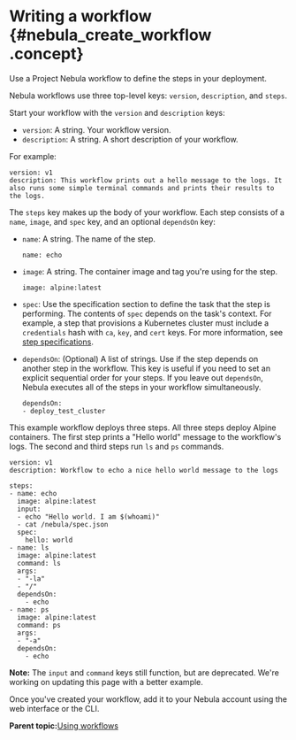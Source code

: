 # Writing a workflow {#nebula_create_workflow .concept}

Use a Project Nebula workflow to define the steps in your deployment.

Nebula workflows use three top-level keys: `version`, `description`, and `steps`.

Start your workflow with the `version` and `description` keys:

-   `version`: A string. Your workflow version.
-   `description`: A string. A short description of your workflow.

For example:

```
version: v1
description: This workflow prints out a hello message to the logs. It also runs some simple terminal commands and prints their results to the logs.
```

The `steps` key makes up the body of your workflow. Each step consists of a `name`, `image`, and `spec` key, and an optional `dependsOn` key:

-   `name`: A string. The name of the step.

    ```
    name: echo
    ```

-   `image`: A string. The container image and tag you're using for the step.

    ```
    image: alpine:latest
    ```

-   `spec`: Use the specification section to define the task that the step is performing. The contents of `spec` depends on the task's context. For example, a step that provisions a Kubernetes cluster must include a `credentials` hash with `ca`, `key`, and `cert` keys. For more information, see [step specifications](nebula_step_specifications.md).
-   `dependsOn`: \(Optional\) A list of strings. Use if the step depends on another step in the workflow. This key is useful if you need to set an explicit sequential order for your steps. If you leave out `dependsOn`, Nebula executes all of the steps in your workflow simultaneously.

    ```
    dependsOn:
    - deploy_test_cluster
    ```


This example workflow deploys three steps. All three steps deploy Alpine containers. The first step prints a "Hello world" message to the workflow's logs. The second and third steps run `ls` and `ps` commands.

```
version: v1
description: Workflow to echo a nice hello world message to the logs

steps:
- name: echo
  image: alpine:latest
  input:
  - echo "Hello world. I am $(whoami)"
  - cat /nebula/spec.json
  spec:
    hello: world
- name: ls
  image: alpine:latest
  command: ls
  args:
  - "-la"
  - "/"
  dependsOn:
    - echo
- name: ps
  image: alpine:latest
  command: ps
  args:
  - "-a"
  dependsOn:
    - echo
```

**Note:** The `input` and `command` keys still function, but are deprecated. We're working on updating this page with a better example.

Once you've created your workflow, add it to your Nebula account using the web interface or the CLI.

**Parent topic:**[Using workflows](using_workflows.md)

